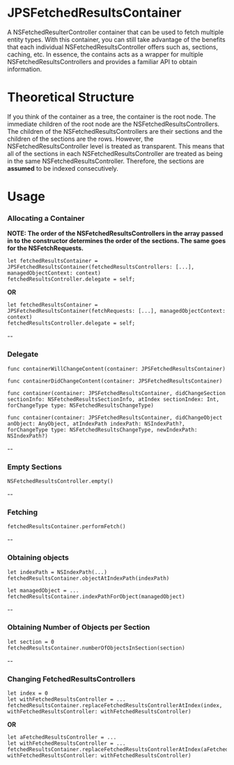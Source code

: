 # JPSFetchedResultsContainer
A NSFetchedResulterController container that can be used to fetch multiple entity types. With this container, you can still take advantage of the benefits that each individual NSFetchedResultsController offers such as, sections, caching, etc. In essence, the contains acts as a wrapper for multiple NSFetchedResultsControllers and provides a familiar API to obtain information.

# Theoretical Structure
If you think of the container as a tree, the container is the root node. The immediate children of the root node are the NSFetchedResultsControllers. The children of the NSFetchedResultsControllers are their sections and the children of the sections are the rows. However, the NSFetchedResultsController level is treated as transparent. This means that all of the sections in each NSFetchedResultsController are treated as being in the same NSFetchedResultsController. Therefore, the sections are **assumed** to be indexed consecutively.

# Usage

### Allocating a Container
**NOTE: The order of the NSFetchedResultsControllers in the array passed in to the constructor determines the order of the sections. The same goes for the NSFetchRequests.**

```
let fetchedResultsContainer = JPSFetchedResultsContainer(fetchedResultsControllers: [...], managedObjectContext: context)
fetchedResultsController.delegate = self;
```

**OR**

```
let fetchedResultsContainer = JPSFetchedResultsContainer(fetchRequests: [...], managedObjectContext: context)
fetchedResultsController.delegate = self;
```
--

### Delegate
```
func containerWillChangeContent(container: JPSFetchedResultsContainer)

func containerDidChangeContent(container: JPSFetchedResultsContainer)

func container(container: JPSFetchedResultsContainer, didChangeSection sectionInfo: NSFetchedResultsSectionInfo, atIndex sectionIndex: Int, forChangeType type: NSFetchedResultsChangeType)

func container(container: JPSFetchedResultsContainer, didChangeObject anObject: AnyObject, atIndexPath indexPath: NSIndexPath?, forChangeType type: NSFetchedResultsChangeType, newIndexPath: NSIndexPath?)
```
--
### Empty Sections
```
NSFetchedResultsController.empty()
```
--
### Fetching
```
fetchedResultsContainer.performFetch()
```
--
### Obtaining objects
```
let indexPath = NSIndexPath(...)
fetchedResultsContainer.objectAtIndexPath(indexPath)

let managedObject = ...
fetchedResultsContainer.indexPathForObject(managedObject)
```
--
### Obtaining Number of Objects per Section
```
let section = 0
fetchedResultsContainer.numberOfObjectsInSection(section)
```
--
### Changing FetchedResultsControllers
```
let index = 0
let withFetchedResultsController = ...
fetchedResultsContainer.replaceFetchedResultsControllerAtIndex(index, withFetchedResultsController: withFetchedResultsController)
```

**OR**

```
let aFetchedResultsController = ...
let withFetchedResultsController = ...
fetchedResultsContainer.replaceFetchedResultsControllerAtIndex(aFetchedResultsController, withFetchedResultsController: withFetchedResultsController)
```
